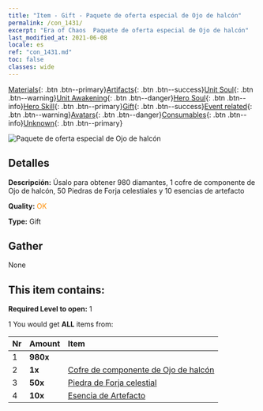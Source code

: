 ```yaml
---
title: "Item - Gift - Paquete de oferta especial de Ojo de halcón"
permalink: /con_1431/
excerpt: "Era of Chaos  Paquete de oferta especial de Ojo de halcón"
last_modified_at: 2021-06-08
locale: es
ref: "con_1431.md"
toc: false
classes: wide
---
```

 [Materials](/ItemsES/){: .btn .btn--primary}[Artifacts](/ItemsES/Artifacts/){: .btn .btn--success}[Unit Soul](/ItemsES/UnitSoul/){: .btn .btn--warning}[Unit Awakening](/ItemsES/UnitAwakening/){: .btn .btn--danger}[Hero Soul](/ItemsES/HeroSoul/){: .btn .btn--info}[Hero Skill](/ItemsES/HeroSkill/){: .btn .btn--primary}[Gift](/ItemsES/Gift/){: .btn .btn--success}[Event related](/ItemsES/Events/){: .btn .btn--warning}[Avatars](/ItemsES/Avatars/){: .btn .btn--danger}[Consumables](/ItemsES/Consumables/){: .btn .btn--info}[Unknown](/ItemsES/Unknown/){: .btn .btn--primary}

 ![Paquete de oferta especial de Ojo de halcón](/images/t/i_906028.png)

## Detalles
 **Descripción:** Úsalo para obtener 980 diamantes, 1 cofre de componente de Ojo de halcón, 50 Piedras de Forja celestiales y 10 esencias de artefacto

 **Quality:** <span style="color: #FF8C00">OK</span>

 **Type:** Gift

## Gather

  None

## This item contains:

 **Required Level to open:** 1

 1 You would get **ALL** items  from:

  | Nr | Amount |     Item    |
  |:---|:-------|:------------|
  | 1 |  **980x** | <i class="fas fa-gem"/> |  | 
  | 2 |  **1x** | [Cofre de componente de Ojo de halcón](/ItemsES/con_1349/) |  | 
  | 3 |  **50x** | [Piedra de Forja celestial](/ItemsES/art_188/) |  | 
  | 4 |  **10x** | [Esencia de Artefacto](/ItemsES/con_905/) |  | 

